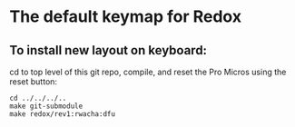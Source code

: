 # The default keymap for Redox

## To install new layout on keyboard:

cd to top level of this git repo, compile, and reset the Pro Micros using the reset button:

```
cd ../../../..
make git-submodule
make redox/rev1:rwacha:dfu
```
